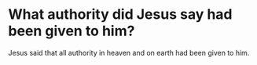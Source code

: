 # What authority did Jesus say had been given to him?

Jesus said that all authority in heaven and on earth had been given to him.
